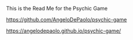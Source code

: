 This is the Read Me for the Psychic Game

https://github.com/AngeloDePaolo/psychic-game

 https://angelodepaolo.github.io/psychic-game/